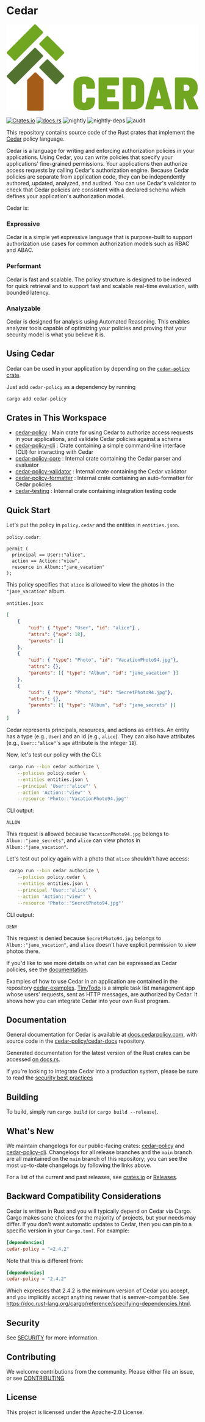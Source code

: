 # Cedar

![Cedar Logo](./logo.svg)

[![Crates.io](https://img.shields.io/crates/v/cedar-policy.svg)](https://crates.io/crates/cedar-policy)
[![docs.rs](https://img.shields.io/docsrs/cedar-policy)](https://docs.rs/cedar-policy/latest/cedar_policy/)
![nightly](https://github.com/cedar-policy/cedar/actions/workflows/nightly_build.yml/badge.svg)
![nightly-deps](https://github.com/cedar-policy/cedar/actions/workflows/nightly_build_downstream.yml/badge.svg)
![audit](https://github.com/cedar-policy/cedar/actions/workflows/cargo_audit.yml/badge.svg)

This repository contains source code of the Rust crates that implement the [Cedar](https://www.cedarpolicy.com/) policy language.

Cedar is a language for writing and enforcing authorization policies in your applications. Using Cedar, you can write policies that specify your applications' fine-grained permissions. Your applications then authorize access requests by calling Cedar's authorization engine. Because Cedar policies are separate from application code, they can be independently authored, updated, analyzed, and audited. You can use Cedar's validator to check that Cedar policies are consistent with a declared schema which defines your application's authorization model.

Cedar is:

### Expressive

Cedar is a simple yet expressive language that is purpose-built to support authorization use cases for common authorization models such as RBAC and ABAC.

### Performant

Cedar is fast and scalable. The policy structure is designed to be indexed for quick retrieval and to support fast and scalable real-time evaluation, with bounded latency.

### Analyzable

Cedar is designed for analysis using Automated Reasoning. This enables analyzer tools capable of optimizing your policies and proving that your security model is what you believe it is.

## Using Cedar

Cedar can be used in your application by depending on the [`cedar-policy` crate](https://crates.io/crates/cedar-policy).

Just add `cedar-policy` as a dependency by running

```sh
cargo add cedar-policy
```

## Crates in This Workspace

* [cedar-policy](./cedar-policy) : Main crate for using Cedar to authorize access requests in your applications, and validate Cedar policies against a schema
* [cedar-policy-cli](./cedar-policy-cli) : Crate containing a simple command-line interface (CLI) for interacting with Cedar
* [cedar-policy-core](./cedar-policy-core) : Internal crate containing the Cedar parser and evaluator
* [cedar-policy-validator](./cedar-policy-validator) : Internal crate containing the Cedar validator
* [cedar-policy-formatter](./cedar-policy-formatter) : Internal crate containing an auto-formatter for Cedar policies
* [cedar-testing](./cedar-testing) : Internal crate containing integration testing code

## Quick Start

Let's put the policy in `policy.cedar` and the entities in `entities.json`.

`policy.cedar`:

```cedar
permit (
  principal == User::"alice",
  action == Action::"view",
  resource in Album::"jane_vacation"
);
```

This policy specifies that `alice` is allowed to view the photos in the `"jane_vacation"` album.

`entities.json`:

```json
[
    {
        "uid": { "type": "User", "id": "alice"} ,
        "attrs": {"age": 18},
        "parents": []
    },
    {
        "uid": { "type": "Photo", "id": "VacationPhoto94.jpg"},
        "attrs": {},
        "parents": [{ "type": "Album", "id": "jane_vacation" }]
    },
    {
        "uid": { "type": "Photo", "id": "SecretPhoto94.jpg"},
        "attrs": {},
        "parents": [{ "type": "Album", "id": "jane_secrets" }]
    }
]

```

Cedar represents principals, resources, and actions as entities. An entity has a type (e.g., `User`) and an id (e.g., `alice`). They can also have attributes (e.g., `User::"alice"`'s `age` attribute is the integer `18`).

Now, let's test our policy with the CLI:

```sh
 cargo run --bin cedar authorize \
    --policies policy.cedar \
    --entities entities.json \
    --principal 'User::"alice"' \
    --action 'Action::"view"' \
    --resource 'Photo::"VacationPhoto94.jpg"'
```

CLI output:

```
ALLOW
```

This request is allowed because `VacationPhoto94.jpg` belongs to `Album::"jane_secrets"`, and `alice` can view photos in `Album::"jane_vacation"`.

Let's test out policy again with a photo that `alice` shouldn't have access:

```sh
 cargo run --bin cedar authorize \
    --policies policy.cedar \
    --entities entities.json \
    --principal 'User::"alice"' \
    --action 'Action::"view"' \
    --resource 'Photo::"SecretPhoto94.jpg"'
```

CLI output:

```
DENY
```

This request is denied because `SecretPhoto94.jpg` belongs to `Album::"jane_vacation"`, and `alice` doesn't have explicit permission to view photos there. 

If you'd like to see more details on what can be expressed as Cedar policies, see the [documentation](https://docs.cedarpolicy.com).

Examples of how to use Cedar in an application are contained in the repository [cedar-examples](https://github.com/cedar-policy/cedar-examples). [TinyTodo](https://github.com/cedar-policy/cedar-examples/tree/main/tinytodo) is a simple task list management app whose users' requests, sent as HTTP messages, are authorized by Cedar. It shows how you can integrate Cedar into your own Rust program.

## Documentation

General documentation for Cedar is available at [docs.cedarpolicy.com](https://docs.cedarpolicy.com), with source code in the [cedar-policy/cedar-docs](https://github.com/cedar-policy/cedar-docs/) repository.

Generated documentation for the latest version of the Rust crates can be accessed
[on docs.rs](https://docs.rs/cedar-policy).

If you're looking to integrate Cedar into a production system, please be sure to read the [security best practices](https://docs.cedarpolicy.com/other/security.html)

## Building

To build, simply run `cargo build` (or `cargo build --release`).

## What's New

We maintain changelogs for our public-facing crates:
[cedar-policy](https://github.com/cedar-policy/cedar/blob/main/cedar-policy/CHANGELOG.md) and
[cedar-policy-cli](https://github.com/cedar-policy/cedar/blob/main/cedar-policy-cli/CHANGELOG.md).
Changelogs for all release branches and the `main` branch are all maintained on
the `main` branch of this repository; you can see the most up-to-date changelogs
by following the links above.

For a list of the current and past releases, see [crates.io](https://crates.io/crates/cedar-policy) or [Releases](https://github.com/cedar-policy/cedar/releases).

## Backward Compatibility Considerations

Cedar is written in Rust and you will typically depend on Cedar via Cargo. Cargo makes sane choices for the majority of projects, but your needs may differ. If you don't want automatic updates to Cedar, then you can pin to a specific version in your `Cargo.toml`. For example:

```toml
[dependencies]
cedar-policy = "=2.4.2"
```

Note that this is different from:

```toml
[dependencies]
cedar-policy = "2.4.2"
```

Which expresses that 2.4.2 is the minimum version of Cedar you accept, and you implicitly accept anything newer that is semver-compatible. See <https://doc.rust-lang.org/cargo/reference/specifying-dependencies.html>.

## Security

See [SECURITY](SECURITY.md) for more information.

## Contributing

We welcome contributions from the community. Please either file an issue, or see [CONTRIBUTING](CONTRIBUTING.md)

## License

This project is licensed under the Apache-2.0 License.
